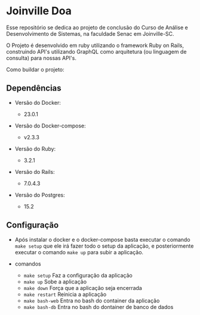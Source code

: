 # Joinville Doa

Esse repositório se dedica ao projeto de conclusão do Curso de Análise e Desenvolvimento de Sistemas,
na faculdade Senac em Joinville-SC.

O Projeto é desenvolvido em ruby utilizando o framework Ruby on Rails, construindo API's utilizando GraphQL como arquitetura (ou linguagem de consulta) para nossas API's.

Como buildar o projeto:

## Dependências

* Versão do Docker:
    - 23.0.1

* Versão do Docker-compose:
    - v2.3.3

* Versão do Ruby:
    - 3.2.1

* Versão do Rails:
    - 7.0.4.3

* Versão do Postgres:
    - 15.2

## Configuração

* Após instalar o docker e o docker-compose basta executar o comando `make setup` que ele irá fazer todo o setup da aplicação, e posteriormente executar o comando `make up` para subir a aplicação.


* comandos
    - `make setup` Faz a configuração da aplicação
    - `make up` Sobe a aplicação
    - `make down` Força que a aplicação seja encerrada
    - `make restart` Reinicia a aplicação
    - `make bash-web` Entra no bash do container da aplicação
    - `make bash-db` Entra no bash do dontainer de banco de dados
